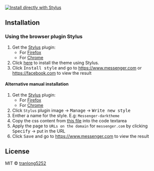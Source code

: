 [![Install directly with Stylus](https://img.shields.io/badge/Install%20directly%20with-Stylus-00adad.svg)](https://raw.githubusercontent.com/tranlong5252/Messenger-darktheme/master/Messenger-Dark-Theme.user.css)

## Installation
### Using the browser plugin Stylus
1. Get the [Stylus](https://github.com/openstyles/stylus) plugin:
    - For [Firefox](https://addons.mozilla.org/en-US/firefox/addon/styl-us/)
    - For [Chrome](https://chrome.google.com/webstore/detail/stylus/clngdbkpkpeebahjckkjfobafhncgmne)
2. Click [here](https://raw.githubusercontent.com/tranlong5252/Messenger-darktheme/master/Messenger-Dark-Theme.user.css) to install the theme using Stylus.
3. Click <kbd>Install style</kbd> and go to https://www.messenger.com or https://facebook.com to view the result️️

#### Alternative manual installation
1. Get the [Stylus](https://github.com/openstyles/stylus) plugin:
    - For [Firefox](https://addons.mozilla.org/en-US/firefox/addon/styl-us/)
    - For [Chrome](https://chrome.google.com/webstore/detail/stylus/clngdbkpkpeebahjckkjfobafhncgmne)
2. Click `Stylus` plugin image → <kbd>Manage</kbd> → <kbd>Write new style</kbd>
3. Enther a name for the style. E.g: `Messenger-darktheme`
4. Copy the css content from [this file](https://raw.githubusercontent.com/tranlong5252/Messenger-darktheme/master/Messenger-Dark-Theme.user.css) into the code textarea
5. Apply the page to `URLs on the domain` for `messenger.com` by clicking <kbd>Specify</kbd> → put in the URL
6. Click <kbd>Save</kbd> and go to https://www.messenger.com to view the result️️

## License
MIT © [tranlong5252](LICENSE)
